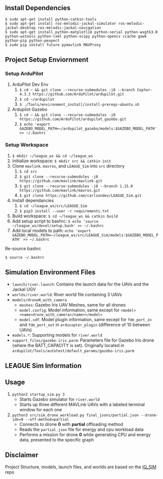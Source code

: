## Install Dependencies

```
$ sudo apt-get install python-catkin-tools
$ sudo apt-get install ros-melodic-jackal-simulator ros-melodic-jackal-desktop ros-melodic-jackal-navigation
$ sudo apt-get install python-matplotlib python-serial python-wxgtk3.0 python-wxtools python-lxml python-scipy python-opencv ccache gawk python-pip python-pexpect
$ sudo pip install future pymavlink MAVProxy
```

##  Project Setup Enviornment

### Setup ArduPilot
1. ArduPilot Dev Env
    1. `$ cd ~ && git clone --recurse-submodules -j8 --branch Copter-4.3.3 https://github.com/ArduPilot/ardupilot.git`
    2. `$ cd ~/ardupilot`
    3. `$ ./Tools/environment_install/install-prereqs-ubuntu.sh`
2. Ardupilot Gazebo
    1. `$ cd ~ && git clone --recurse-submodules -j8 https://github.com/ArduPilot/ardupilot_gazebo.git`
    2. `$ echo 'export GAZEBO_MODEL_PATH=~/ardupilot_gazebo/models:$GAZEBO_MODEL_PATH' >> ~/.bashrc`



### Setup Workspace
1. `$ mkdir ~/league_ws && cd ~/league_ws`
2. Initialize workspace: `$ mkdir src && catkin init`
2. Clone `mavlink`. `mavros`, and `LEAGUE_Sim` into `src` directory
    1. `$ cd src`
    2. `$ git clone --recurse-submodules -j8 https://github.com/mavlink/mavlink.git`
    3. `$ git clone --recurse-submodules -j8 --branch 1.15.0 https://github.com/mavlink/mavros.git`
    4. `$ git clone https://github.com/carlsondev/LEAGUE_Sim.git`
3. Install dependancies
    1. `$ cd ~/league_ws/src/LEAGUE_Sim`
    2. `$ pip3 install --user -r requirements.txt`
4. Build workspace: `$ cd ~/league_ws && catkin build`
5. Add setup script to bashrc: `$ echo 'source ~/league_ws/devel/setup.bash' >> ~/.bashrc`
6. Add local models to path: `echo 'export GAZEBO_MODEL_PATH=~/league_ws/src/LEAGUE_Sim/models:$GAZEBO_MODEL_PATH' >> ~/.bashrc`


Re-source bashrc
```
$ source ~/.bashrc
```

## Simulation Environment Files

* `launch/river.launch`: Contains the launch data for the UAVs and the Jackal UGV
* `worlds/river.world`: River world file containing 3 UAVs 
* `models/droneN_with_camera`
    - `meshes`: Gazebo Iris UAV Meshes, same for all drones
    - `model.config`: Model information, same except for `<model><name>drone_with_camera</name></model>`
    - `model.sdf`: Model plugin information, same except for `fdm_port_in` and `fdm_port_out` in `arducopter_plugin` (difference of 10 between UAVs)
* `models.*`: Supporting models for `river.world`
* `support_files/gazebo-iris.parm`: Parameters file for Gazebo Iris drone (where the BATT_CAPACITY is set). Originally located in `ardupilot/Tools/autotest/default_params/gazebo-iris.parm`


## LEAGUE Sim Information

## Usage

1. `python3 startup_sim.py 3`
    - Starts Gazebo simulator for `river.world`
    - Starts up three different MAVLink UAVs with a labeled terminal window for each one
2. `python3 src/sim_drone_workload.py final_jsons/partial.json --drone-idx=0 --off-method=partial`
    - Connects to drone **0** with **partial** offloading method
    - Reads the `partial.json` file for energy and cpu workload data
    - Performs a mission for drone **0** while generating CPU and energy data, presented to the specific graph


## Disclaimer

Project Structure, models, launch files, and worlds are based on the [IQ_SIM](https://github.com/Intelligent-Quads/iq_sim.git) repo
